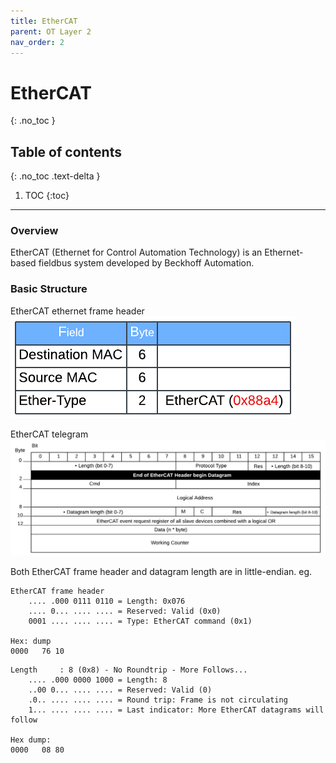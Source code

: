 ```yaml
---
title: EtherCAT
parent: OT Layer 2
nav_order: 2
---
```


# EtherCAT
{: .no_toc }

## Table of contents
{: .no_toc .text-delta }

1. TOC
{:toc}

---

### Overview
EtherCAT (Ethernet for Control Automation Technology) is an Ethernet-based fieldbus system developed by Beckhoff Automation.

### Basic Structure

EtherCAT ethernet frame header<br>
![](./figure-1.png)

EtherCAT telegram
![](./figure-2.png)

Both EtherCAT frame header and datagram length are in little-endian. eg.
```
EtherCAT frame header
    .... .000 0111 0110 = Length: 0x076
    .... 0... .... .... = Reserved: Valid (0x0)
    0001 .... .... .... = Type: EtherCAT command (0x1)

Hex: dump
0000   76 10 
```
```
Length     : 8 (0x8) - No Roundtrip - More Follows...
    .... .000 0000 1000 = Length: 8
    ..00 0... .... .... = Reserved: Valid (0)
    .0.. .... .... .... = Round trip: Frame is not circulating
    1... .... .... .... = Last indicator: More EtherCAT datagrams will follow

Hex dump:
0000   08 80 
```